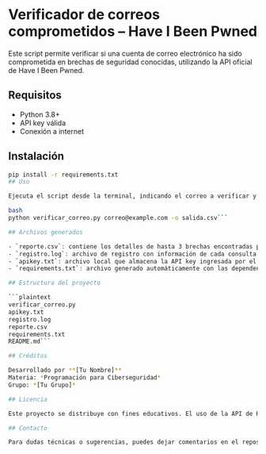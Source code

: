 # Verificador de correos comprometidos – Have I Been Pwned


Este script permite verificar si una cuenta de correo electrónico ha sido comprometida en brechas de seguridad conocidas, utilizando la API oficial de Have I Been Pwned.


## Requisitos
- Python 3.8+
- API key válida
- Conexión a internet

## Instalación

```bash
pip install -r requirements.txt 
## Uso

Ejecuta el script desde la terminal, indicando el correo a verificar y opcionalmente el nombre del archivo CSV de salida:

bash
python verificar_correo.py correo@example.com -o salida.csv```

## Archivos generados

- `reporte.csv`: contiene los detalles de hasta 3 brechas encontradas para el correo consultado.
- `registro.log`: archivo de registro con información de cada consulta realizada y errores detectados.
- `apikey.txt`: archivo local que almacena la API key ingresada por el usuario (no debe subirse a GitHub).
- `requirements.txt`: archivo generado automáticamente con las dependencias del proyecto.

## Estructura del proyecto

```plaintext
verificar_correo.py
apikey.txt
registro.log
reporte.csv
requirements.txt
README.md```

## Créditos

Desarrollado por **[Tu Nombre]**
Materia: *Programación para Ciberseguridad*
Grupo: *[Tu Grupo]*

## Licencia

Este proyecto se distribuye con fines educativos. El uso de la API de Have I Been Pwned está sujeto a sus [términos de servicio](https://haveibeenpwned.com/API/v3#AcceptableUse).

## Contacto

Para dudas técnicas o sugerencias, puedes dejar comentarios en el repositorio de GitHub.
